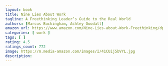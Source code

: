 ```yaml
---
layout: book
title: Nine Lies About Work
tagline: A Freethinking Leader’s Guide to the Real World
authors: [Marcus Buckingham, Ashley Goodall]
amazon_url: https://www.amazon.com/Nine-Lies-about-Work-Freethinking/dp/1633696308
categories: [ work ]
tags: [ ]
rating: 4.5
ratings_count: 772
image: https://m.media-amazon.com/images/I/41CUij5bVYL.jpg
description:
---
```

